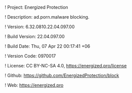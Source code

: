 ! Project: Energized Protection

! Description: ad.porn.malware blocking.

! Version: 6.32.0810.22.04.097.00

! Build Version: 22.04.097.00

! Build Date: Thu, 07 Apr 22 00:17:41 +06

! Version Code: 0970017

! License: CC BY-NC-SA 4.0, https://energized.pro/license

! Github: https://github.com/EnergizedProtection/block

! Web: https://energized.pro
